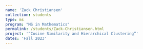 ```yaml
---
name: 'Zack Christiansen'
collection: students
type: ms
program: "MS in Mathematics"
permalink: /students/Zack-Christiansen.html
project: '“Cosine Similarity and Hierarchical Clustering”'
dates: 'Fall 2023'
---
```

